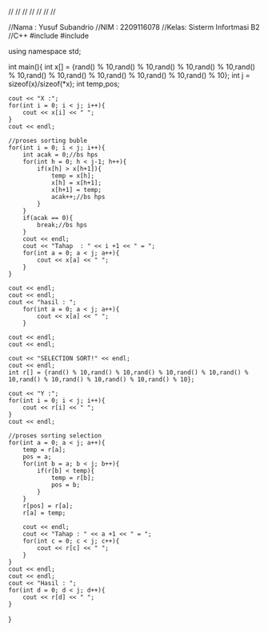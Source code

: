 //
//
//
//
//
//
//

//Nama : Yusuf Subandrio
//NIM  : 2209116078
//Kelas: Sisterm Infortmasi B2 
//C++
#include<iostream>
#include<cstdlib>

using namespace std;

int main(){
	int x[] = {rand() % 10,rand() % 10,rand() % 10,rand() % 10,rand() % 10,rand() % 10,rand() % 10,rand() % 10,rand() % 10,rand() % 10};
	int j = sizeof(x)/sizeof(*x);
	int temp,pos;

	cout << "X :";
	for(int i = 0; i < j; i++){
	 	cout << x[i] << " ";
	}
	cout << endl;
	
	//proses sorting buble
	for(int i = 0; i < j; i++){
		int acak = 0;//bs hps
		for(int h = 0; h < j-1; h++){
			if(x[h] > x[h+1]){
				temp = x[h];
				x[h] = x[h+1];
				x[h+1] = temp;
				acak++;//bs hps
			}
		}	
		if(acak == 0){
			break;//bs hps
		}
		cout << endl;
		cout << "Tahap  : " << i +1 << " = ";
		for(int a = 0; a < j; a++){
			cout << x[a] << " ";
		} 
	}

	cout << endl;
	cout << endl;
	cout << "hasil : ";
		for(int a = 0; a < j; a++){
			cout << x[a] << " ";
		}
	
	cout << endl;
	cout << endl; 

	cout << "SELECTION SORT!" << endl;
	cout << endl;
	int r[] = {rand() % 10,rand() % 10,rand() % 10,rand() % 10,rand() % 10,rand() % 10,rand() % 10,rand() % 10,rand() % 10};

	cout << "Y :";
	for(int i = 0; i < j; i++){
		cout << r[i] << " ";
	}
	cout << endl;
	
	//proses sorting selection
	for(int a = 0; a < j; a++){
		temp = r[a];
		pos = a;
		for(int b = a; b < j; b++){
			if(r[b] < temp){
				temp = r[b];
				pos = b;
			}
		}
		r[pos] = r[a];
		r[a] = temp;
				
		cout << endl;
		cout << "Tahap : " << a +1 << " = ";
		for(int c = 0; c < j; c++){
			cout << r[c] << " ";
		}
	}
	cout << endl;
	cout << endl;
	cout << "Hasil : ";
	for(int d = 0; d < j; d++){
		cout << r[d] << " ";
	}
}  



